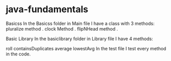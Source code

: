 # java-fundamentals


Basicss
In the Basicss folder in Main file I have a class with 3 methods:
pluralize method .
clock Method .
flipNHead method .


Basic Library
In the basiclibrary folder in Library file I have 4 methods:

roll
containsDuplicates
average
lowestAvg
In the test file I test every method in the code.
